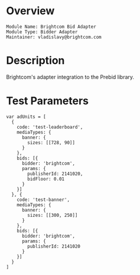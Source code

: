 # Overview

```
Module Name: Brightcom Bid Adapter
Module Type: Bidder Adapter
Maintainer: vladislavy@brightcom.com
```

# Description

Brightcom's adapter integration to the Prebid library.

# Test Parameters

```
var adUnits = [
  {
    code: 'test-leaderboard',
    mediaTypes: {
      banner: {
        sizes: [[728, 90]]
      }
    },
    bids: [{
      bidder: 'brightcom',
      params: {
        publisherId: 2141020,
        bidFloor: 0.01
      }
    }]
  }, {
    code: 'test-banner',
    mediaTypes: {
      banner: {
        sizes: [[300, 250]]
      }
    },
    bids: [{
      bidder: 'brightcom',
      params: {
        publisherId: 2141020
      }
    }]
  }
]
```
